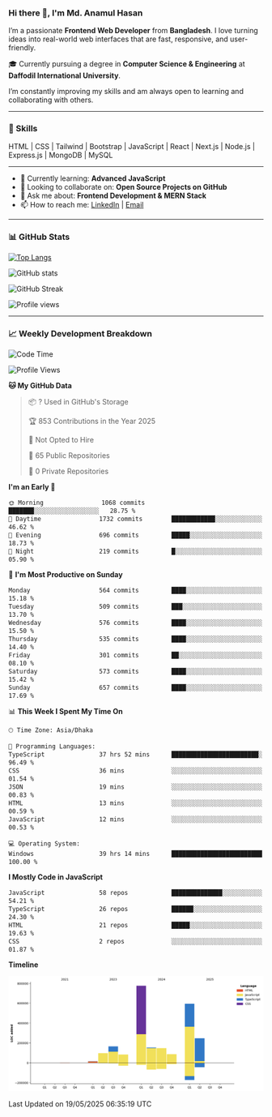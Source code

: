 ### Hi there 👋, I'm Md. Anamul Hasan

I’m a passionate **Frontend Web Developer** from **Bangladesh**. I love turning ideas into real-world web interfaces that are fast, responsive, and user-friendly.

🎓 Currently pursuing a degree in **Computer Science & Engineering** at **Daffodil International University**.

I’m constantly improving my skills and am always open to learning and collaborating with others.

---

### 🚀 Skills
HTML | CSS | Tailwind | Bootstrap | JavaScript | React | Next.js | Node.js | Express.js | MongoDB | MySQL 

---

- 🌱 Currently learning: **Advanced JavaScript**
- 👯 Looking to collaborate on: **Open Source Projects on GitHub**
- 💬 Ask me about: **Frontend Development & MERN Stack**
- 📫 How to reach me: [LinkedIn](https://www.linkedin.com/in/mdanamulhasan201) | [Email](mailto:anamulhasan3625@gmail.com)

---

### 📊 GitHub Stats

[![Top Langs](https://github-readme-stats.vercel.app/api/top-langs/?username=mdanamulhasan201&layout=compact)](https://github.com/anuraghazra/github-readme-stats)

![GitHub stats](https://github-readme-stats.vercel.app/api?username=mdanamulhasan201&show_icons=true&count_private=true&theme=tokyonight)

![GitHub Streak](https://streak-stats.demolab.com?user=mdanamulhasan201&theme=tokyonight)

![Profile views](https://gpvc.arturio.dev/mdanamulhasan201)

---

### 📈 Weekly Development Breakdown

<!--START_SECTION:waka-->
![Code Time](http://img.shields.io/badge/Code%20Time-141%20hrs%207%20mins-blue)

![Profile Views](http://img.shields.io/badge/Profile%20Views-0-blue)

**🐱 My GitHub Data** 

> 📦 ? Used in GitHub's Storage 
 > 
> 🏆 853 Contributions in the Year 2025
 > 
> 🚫 Not Opted to Hire
 > 
> 📜 65 Public Repositories 
 > 
> 🔑 0 Private Repositories 
 > 
**I'm an Early 🐤** 

```text
🌞 Morning                1068 commits        ███████░░░░░░░░░░░░░░░░░░   28.75 % 
🌆 Daytime                1732 commits        ████████████░░░░░░░░░░░░░   46.62 % 
🌃 Evening                696 commits         █████░░░░░░░░░░░░░░░░░░░░   18.73 % 
🌙 Night                  219 commits         █░░░░░░░░░░░░░░░░░░░░░░░░   05.90 % 
```
📅 **I'm Most Productive on Sunday** 

```text
Monday                   564 commits         ████░░░░░░░░░░░░░░░░░░░░░   15.18 % 
Tuesday                  509 commits         ███░░░░░░░░░░░░░░░░░░░░░░   13.70 % 
Wednesday                576 commits         ████░░░░░░░░░░░░░░░░░░░░░   15.50 % 
Thursday                 535 commits         ████░░░░░░░░░░░░░░░░░░░░░   14.40 % 
Friday                   301 commits         ██░░░░░░░░░░░░░░░░░░░░░░░   08.10 % 
Saturday                 573 commits         ████░░░░░░░░░░░░░░░░░░░░░   15.42 % 
Sunday                   657 commits         ████░░░░░░░░░░░░░░░░░░░░░   17.69 % 
```


📊 **This Week I Spent My Time On** 

```text
🕑︎ Time Zone: Asia/Dhaka

💬 Programming Languages: 
TypeScript               37 hrs 52 mins      ████████████████████████░   96.49 % 
CSS                      36 mins             ░░░░░░░░░░░░░░░░░░░░░░░░░   01.54 % 
JSON                     19 mins             ░░░░░░░░░░░░░░░░░░░░░░░░░   00.83 % 
HTML                     13 mins             ░░░░░░░░░░░░░░░░░░░░░░░░░   00.59 % 
JavaScript               12 mins             ░░░░░░░░░░░░░░░░░░░░░░░░░   00.53 % 

💻 Operating System: 
Windows                  39 hrs 14 mins      █████████████████████████   100.00 % 
```

**I Mostly Code in JavaScript** 

```text
JavaScript               58 repos            ██████████████░░░░░░░░░░░   54.21 % 
TypeScript               26 repos            ██████░░░░░░░░░░░░░░░░░░░   24.30 % 
HTML                     21 repos            █████░░░░░░░░░░░░░░░░░░░░   19.63 % 
CSS                      2 repos             ░░░░░░░░░░░░░░░░░░░░░░░░░   01.87 % 
```



**Timeline**

![Lines of Code chart](https://raw.githubusercontent.com/mdanamulhasan201/mdanamulhasan201/main/assets/bar_graph.png)


 Last Updated on 19/05/2025 06:35:19 UTC
<!--END_SECTION:waka-->
